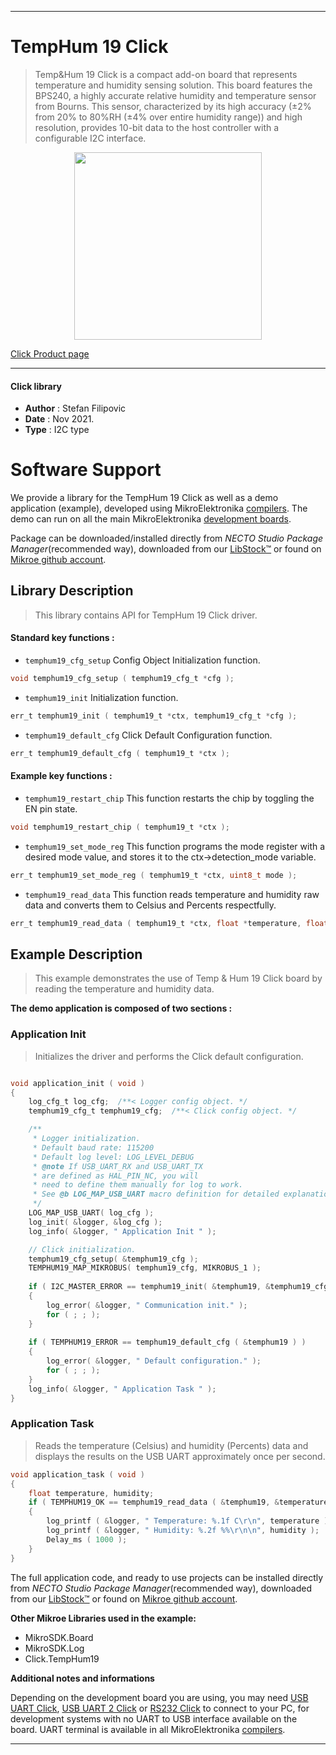 
---
# TempHum 19 Click

> Temp&Hum 19 Click is a compact add-on board that represents temperature and humidity sensing solution. This board features the BPS240, a highly accurate relative humidity and temperature sensor from Bourns. This sensor, characterized by its high accuracy (±2% from 20% to 80%RH (±4% over entire humidity range)) and high resolution, provides 10-bit data to the host controller with a configurable I2C interface.

<p align="center">
  <img src="https://download.mikroe.com/images/click_for_ide/temphum19_click.png" height=300px>
</p>

[Click Product page](https://www.mikroe.com/temphum-19-click)

---


#### Click library

- **Author**        : Stefan Filipovic
- **Date**          : Nov 2021.
- **Type**          : I2C type


# Software Support

We provide a library for the TempHum 19 Click
as well as a demo application (example), developed using MikroElektronika
[compilers](https://www.mikroe.com/necto-studio).
The demo can run on all the main MikroElektronika [development boards](https://www.mikroe.com/development-boards).

Package can be downloaded/installed directly from *NECTO Studio Package Manager*(recommended way), downloaded from our [LibStock&trade;](https://libstock.mikroe.com) or found on [Mikroe github account](https://github.com/MikroElektronika/mikrosdk_click_v2/tree/master/clicks).

## Library Description

> This library contains API for TempHum 19 Click driver.

#### Standard key functions :

- `temphum19_cfg_setup` Config Object Initialization function.
```c
void temphum19_cfg_setup ( temphum19_cfg_t *cfg );
```

- `temphum19_init` Initialization function.
```c
err_t temphum19_init ( temphum19_t *ctx, temphum19_cfg_t *cfg );
```

- `temphum19_default_cfg` Click Default Configuration function.
```c
err_t temphum19_default_cfg ( temphum19_t *ctx );
```

#### Example key functions :

- `temphum19_restart_chip` This function restarts the chip by toggling the EN pin state.
```c
void temphum19_restart_chip ( temphum19_t *ctx );
```

- `temphum19_set_mode_reg` This function programs the mode register with a desired mode value, and stores it to the ctx->detection_mode variable.
```c
err_t temphum19_set_mode_reg ( temphum19_t *ctx, uint8_t mode );
```

- `temphum19_read_data` This function reads temperature and humidity raw data and converts them to Celsius and Percents respectfully.
```c
err_t temphum19_read_data ( temphum19_t *ctx, float *temperature, float *humidity );
```

## Example Description

> This example demonstrates the use of Temp & Hum 19 Click board by reading the temperature and humidity data.

**The demo application is composed of two sections :**

### Application Init

> Initializes the driver and performs the Click default configuration.

```c

void application_init ( void )
{
    log_cfg_t log_cfg;  /**< Logger config object. */
    temphum19_cfg_t temphum19_cfg;  /**< Click config object. */

    /** 
     * Logger initialization.
     * Default baud rate: 115200
     * Default log level: LOG_LEVEL_DEBUG
     * @note If USB_UART_RX and USB_UART_TX 
     * are defined as HAL_PIN_NC, you will 
     * need to define them manually for log to work. 
     * See @b LOG_MAP_USB_UART macro definition for detailed explanation.
     */
    LOG_MAP_USB_UART( log_cfg );
    log_init( &logger, &log_cfg );
    log_info( &logger, " Application Init " );

    // Click initialization.
    temphum19_cfg_setup( &temphum19_cfg );
    TEMPHUM19_MAP_MIKROBUS( temphum19_cfg, MIKROBUS_1 );
    
    if ( I2C_MASTER_ERROR == temphum19_init( &temphum19, &temphum19_cfg ) ) 
    {
        log_error( &logger, " Communication init." );
        for ( ; ; );
    }
    
    if ( TEMPHUM19_ERROR == temphum19_default_cfg ( &temphum19 ) )
    {
        log_error( &logger, " Default configuration." );
        for ( ; ; );
    }
    log_info( &logger, " Application Task " );
}

```

### Application Task

> Reads the temperature (Celsius) and humidity (Percents) data and displays the results on the USB UART approximately once per second.

```c
void application_task ( void )
{
    float temperature, humidity;
    if ( TEMPHUM19_OK == temphum19_read_data ( &temphum19, &temperature, &humidity ) ) 
    {
        log_printf ( &logger, " Temperature: %.1f C\r\n", temperature );
        log_printf ( &logger, " Humidity: %.2f %%\r\n\n", humidity );
        Delay_ms ( 1000 );
    }
}
```

The full application code, and ready to use projects can be installed directly from *NECTO Studio Package Manager*(recommended way), downloaded from our [LibStock&trade;](https://libstock.mikroe.com) or found on [Mikroe github account](https://github.com/MikroElektronika/mikrosdk_click_v2/tree/master/clicks).

**Other Mikroe Libraries used in the example:**

- MikroSDK.Board
- MikroSDK.Log
- Click.TempHum19

**Additional notes and informations**

Depending on the development board you are using, you may need
[USB UART Click](https://www.mikroe.com/usb-uart-click),
[USB UART 2 Click](https://www.mikroe.com/usb-uart-2-click) or
[RS232 Click](https://www.mikroe.com/rs232-click) to connect to your PC, for
development systems with no UART to USB interface available on the board. UART
terminal is available in all MikroElektronika
[compilers](https://shop.mikroe.com/compilers).

---
